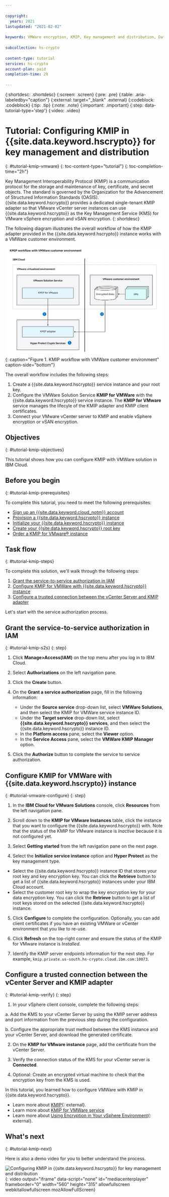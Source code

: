 ```yaml
---

copyright:
  years: 2021
lastupdated: "2021-02-02"

keywords: VMWare encryption, KMIP, Key management and distribution, Data appliance encryption, Netapp, vSphere, vSAN encryption

subcollection: hs-crypto

content-type: tutorial
services: hs-crypto
account-plan: paid
completion-time: 2h

---
```


{:shortdesc: .shortdesc}
{:screen: .screen}
{:pre: .pre}
{:table: .aria-labeledby="caption"}
{:external: target="_blank" .external}
{:codeblock: .codeblock}
{:tip: .tip}
{:note: .note}
{:important: .important}
{:step: data-tutorial-type='step'}
{:video: .video}

# Tutorial: Configuring KMIP in {{site.data.keyword.hscrypto}} for key management and distribution
{: #tutorial-kmip-vmware}
{: toc-content-type="tutorial"}
{: toc-completion-time="2h"}


Key Management Interoperability Protocol (KMIP) is a communication protocol for the storage and maintenance of key, certificate, and secret objects. The standard is governed by the Organization for the Advancement of Structured Information Standards (OASIS). {{site.data.keyword.hscrypto}} provides a dedicated single-tenant KMIP adapter so that VMware vCenter server instances can use {{site.data.keyword.hscrypto}} as the Key Management Service (KMS) for VMware vSphere encryption and vSAN encryption.
{: shortdesc}

The following diagram illustrates the overall workflow of how the KMIP adapter provided in the {{site.data.keyword.hscrypto}} instance works with a VMWare customer environment.

![KMIP workflow with VMWare customer environment](../images/kmip-vmware-workflow.svg "KMIP adapter"){: caption="Figure 1. KMIP workflow with VMWare customer environment" caption-side="bottom"}

The overall workflow includes the following steps:
1. Create a {{site.data.keyword.hscrypto}} service instance and your root key.
2. Configure the VMWare Solution Service **KMIP for VMWare** with the {{site.data.keyword.hscrypto}} service instance. The **KMIP for VMware** service manages the lifecyle of the KMIP adapter and KMIP client certificates.
3. Connect your VMware vCenter server to KMIP and enable vSphere encryption or vSAN encryption.


## Objectives
{: #tutorial-kmip-objectives}

This tutorial shows how you can configure KMIP with VMWare solution in IBM Cloud.


## Before you begin
{: #tutorial-kmip-prerequisites}

To complete this tutorial, you need to meet the following prerequisites:

- [Sign up an {{site.data.keyword.cloud_notm}} account](/docs/vmwaresolutions?topic=vmwaresolutions-signing_required_accounts#signing_required_accounts-cloud)
- [Provision a {{site.data.keyword.hscrypto}} instance](/docs/hs-crypto?topic=hs-crypto-provision)
- [Initialize your {{site.data.keyword.hscrypto}} instance](/docs/hs-crypto?topic=hs-crypto-initialize-hsm#initialize-hsm)
- [Create your {{site.data.keyword.hscrypto}} root key](/docs/hs-crypto?topic=hs-crypto-get-started#manage-keys)
- [Order a KMIP for VMware® instance](/docs/vmwaresolutions?topic=vmwaresolutions-kmip_standalone_ordering)

## Task flow
{: #tutorial-kmip-steps}

To complete this solution, we'll walk through the following steps:

1. [Grant the service-to-service authorization in IAM](#tutorial-kmip-s2s)
2. [Configure KMIP for VMWare with {{site.data.keyword.hscrypto}} instance](#tutorial-kmip-configure)
3. [Configure a trusted connection between the vCenter Server and KMIP adapter](#tutorial-kmip-verify)

Let's start with the service authorization process.

## Grant the service-to-service authorization in IAM
{: #tutorial-kmip-s2s}
{: step}

1. Click **Manage>Access(IAM)** on the top menu after you log in to IBM Cloud.

2. Select **Authorizations** on the left navigation pane.

3. Click the **Create** button.

4. On the **Grant a service authorization** page, fill in the following information:

   * Under the **Source service** drop-down list, select **VMWare Solutions**, and then select the KMIP for VMWare service instance ID.
   * Under the **Target service** drop-down list, select **{{site.data.keyword.hscrypto}} services**, and then select the {{site.data.keyword.hscrypto}} instance ID.
   * In the **Platform access** pane, select the **Viewer** option.
   * In the **Service Access** pane, select the **VMWare KMIP Manager** option.

6. Click the **Authorize** button to complete the service to service authorization.

## Configure KMIP for VMWare with {{site.data.keyword.hscrypto}} instance
{: #tutorial-vmware-configure}
{: step}

1. In the **IBM Cloud for VMware Solutions** console, click **Resources** from the left navigation pane.

2. Scroll down to the **KMIP for VMware Instances** table, click the instance that you want to configure the {{site.data.keyword.hscrypto}} with. Note that the status of the KMIP for VMware instance is *Inactive* because it is not configured yet.

3. Select **Getting started** from the left navigation pane on the next page.

4. Select the **Initialize service instance** option and **Hyper Protect** as the key management type.

  * Select the {{site.data.keyword.hscrypto}} instance ID that stores your root key and key encryption key. You can click the **Retrieve** button to get a list of {{site.data.keyword.hscrypto}} instances under your IBM Cloud account.
  * Select the customer root key to wrap the key encryption key for your data encryption key. You can click the **Retrieve** button to get a list of root keys stored on the selected {{site.data.keyword.hscrypto}} instance.

5. Click **Configure** to complete the configuration. Optionally, you can add client certificates if you have an existing VMWare or vCenter environment that you like to re-use.

6. Click **Refresh** on the top-right corner and ensure the status of the KMIP for VMware instance is *Installed*.

7. Identify the KMIP server endpoints information for the next step. For example, `kmip.private.us-south.hs-crypto.cloud.ibm.com:10073`.


## Configure a trusted connection between the vCenter Server and KMIP adapter
{: #tutorial-kmip-verify}
{: step}

1. In your vSphere client console, complete the following steps:

  a. Add the KMS to your vCenter Server by using the KMIP server address and port information from the previous step during the configuration.

  b. Configure the appropriate trust method between the KMS instance and your vCenter Server, and download the generated certificate.

2. On the **KMIP for VMware instance** page, add the certificate from the vCenter Server.

3. Verify the connection status of the KMS for your vCenter server is **Connected**.

4. Optional: Create an encrypted virtual machine to check that the encryption key from the KMS is used.

In this tutorial, you learned how to configure VMWare with KMIP in {{site.data.keyword.hscrypto}}.

- Learn more about [KMIP](http://www.oasis-open.org/committees/tc_home.php?wg_abbrev=kmip){: external}.
- Learn more about [KMIP for VMWare service](/docs/vmwaresolutions?topic=vmwaresolutions-kmip_standalone_considerations)
- Learn more about [Using Encryption in Your vSphere Environment](https://docs.vmware.com/en/VMware-vSphere/6.7/com.vmware.vsphere.security.doc/GUID-A29066CD-8EF8-4A4E-9FC9-8628E05FC859.html){: external}.


## What's next
{: #tutorial-kmip-next}

Here is also a demo video for you to better understand the process.

![Configuring KMIP in {{site.data.keyword.hscrypto}} for key management and distribution](https://www.kaltura.com/p/1773841/sp/177384100/embedIframeJs/uiconf_id/27941801/partner_id/1773841?iframeembed=true&entry_id=1_e5gk6ktn){: video output="iframe" data-script="none" id="mediacenterplayer" frameborder="0" width="560" height="315" allowfullscreen webkitallowfullscreen mozAllowFullScreen}
